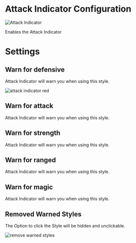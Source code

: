 # Attack Indicator Configuration

![Attack Indicator](https://i.imgur.com/q3ddy8Z.png)

Enables the Attack Indicator

# Settings

## Warn for defensive

Attack Indicator will warn you when using this style.

![attack indicator red](https://i.imgur.com/Oau0hLM.png)

## Warn for attack

Attack Indicator will warn you when using this style.

## Warn for strength

Attack Indicator will warn you when using this style.

## Warn for ranged

Attack Indicator will warn you when using this style.

## Warn for magic

Attack Indicator will warn you when using this style.

## Removed Warned Styles

The Option to click the Style will be hidden and unclickable.

![remove warned styles](https://i.imgur.com/1k0MiXl.png)